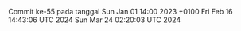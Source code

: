 Commit ke-55 pada tanggal Sun Jan 01 14:00 2023 +0100
Fri Feb 16 14:43:06 UTC 2024
Sun Mar 24 02:20:03 UTC 2024
